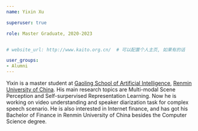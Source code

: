 ```yaml
---
name: Yixin Xu

superuser: true

role: Master Graduate, 2020-2023


# website_url: http://www.kaito.org.cn/  # 可以配置个人主页, 如果有的话

user_groups:
- Alumni
---
```

Yixin is a master student at [Gaoling School of Artificial Intelligence](http://ai.ruc.edu.cn/), [Renmin University of China](https://www.ruc.edu.cn/).  His main research topics are Multi-modal Scene Perception and Self-surpervised Representation Learning. Now he is working on video understanding and speaker diarization task for complex speech scenario. He is also interested in Internet finance, and has got his Bachelor of Finance in Renmin University of China besides the Computer Science degree.